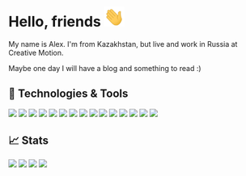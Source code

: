 # Hello, friends <img src="https://raw.githubusercontent.com/AlexBrin/AlexBrin/master/wave.gif" width="40px">

My name is Alex. I'm from Kazakhstan, but live and work in Russia at Creative Motion.

Maybe one day I will have a blog and something to read :)

## 🔧 Technologies & Tools
![](https://img.shields.io/badge/OS-Linux-informational?style=flat-square&logo=linux&logoColor=white&color=bb00db)
![](https://img.shields.io/badge/OS-Windows-informational?style=flat-square&logo=windows&logoColor=white&color=bb00db)
![](https://img.shields.io/badge/Editors-JetBrains-informational?style=flat-square&logo=jetbrains&logoColor=white&color=bb00db)
![](https://img.shields.io/badge/Code-PHP-informational?style=flat-square&logo=php&logoColor=white&color=bb00db)
![](https://img.shields.io/badge/Code-Golang-informational?style=flat-square&logo=go&logoColor=white&color=bb00db)
![](https://img.shields.io/badge/Code-JavaScript-informational?style=flat-square&logo=javascript&logoColor=white&color=bb00db)
![](https://img.shields.io/badge/Code-TypeScript-informational?style=flat-square&logo=typescript&logoColor=white&color=bb00db)
![](https://img.shields.io/badge/Code-Python-informational?style=flat-square&logo=python&logoColor=white&color=bb00db)
![](https://img.shields.io/badge/Code-Laravel-informational?style=flat-square&logo=laravel&logoColor=white&color=bb00db)
![](https://img.shields.io/badge/Code-WordPress-informational?style=flat-square&logo=wordpress&logoColor=white&color=bb00db)
![](https://img.shields.io/badge/Code-Express-informational?style=flat-square&logo=javascript&logoColor=white&color=bb00db)
![](https://img.shields.io/badge/Code-Vue-informational?style=flat-square&logo=vue.js&logoColor=white&color=bb00db)
![](https://img.shields.io/badge/Shell-Bash-informational?style=flat-square&logo=gnu-bash&logoColor=white&color=bb00db)
![](https://img.shields.io/badge/Shell-Bash-informational?style=flat-square&logo=gnu-bash&logoColor=white&color=bb00db)
![](https://img.shields.io/badge/Cloud-Digital_Ocean-informational?style=flat-square&logo=linux&logoColor=white&color=bb00db)

## 📈 Stats
![](https://github-readme-stats.vercel.app/api/top-langs/?username=AlexBrin&hide=html,python&theme=vue&title_color=bb00db&icon_color=bb00db)
![](https://github-readme-stats.vercel.app/api?username=AlexBrin&show_icons=true&line_height=27&count_private=true&theme=vue&title_color=bb00db&icon_color=bb00db)
![](https://github-readme-stats.vercel.app/api/pin/?username=AlexBrin&repo=laravel-tideways-xhprof&theme=vue&title_color=bb00db&icon_color=bb00db)
![](https://github-readme-stats.vercel.app/api/pin/?username=AlexBrin&repo=go-vk-bot&theme=vue&title_color=bb00db&icon_color=bb00db)